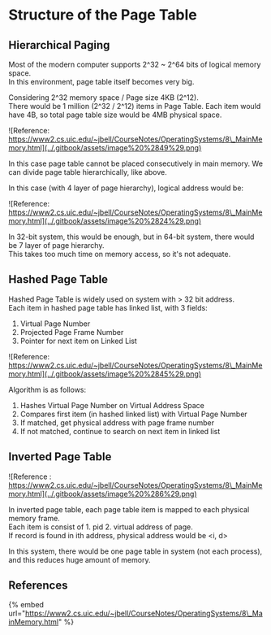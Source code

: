 # Structure of the Page Table

## Hierarchical Paging

Most of the modern computer supports 2^32 ~ 2^64 bits of logical memory space.  
In this environment, page table itself becomes very big.

Considering 2^32 memory space / Page size 4KB \(2^12\).  
There would be 1 million \(2^32 / 2^12\) items in Page Table. Each item would have 4B, so total page table size would be 4MB physical space.

![Reference: https://www2.cs.uic.edu/~jbell/CourseNotes/OperatingSystems/8\_MainMemory.html](../.gitbook/assets/image%20%2849%29.png)

In this case page table cannot be placed consecutively in main memory. We can divide page table hierarchically, like above. 

In this case \(with 4 layer of page hierarchy\), logical address would be:

![Reference: https://www2.cs.uic.edu/~jbell/CourseNotes/OperatingSystems/8\_MainMemory.html](../.gitbook/assets/image%20%2824%29.png)

In 32-bit system, this would be enough, but in 64-bit system, there would be 7 layer of page hierarchy.  
This takes too much time on memory access, so it's not adequate.

## Hashed Page Table

Hashed Page Table is widely used on system with &gt; 32 bit address.  
Each item in hashed page table has linked list, with 3 fields:

1. Virtual Page Number
2. Projected Page Frame Number
3. Pointer for next item on Linked List

![Reference: https://www2.cs.uic.edu/~jbell/CourseNotes/OperatingSystems/8\_MainMemory.html](../.gitbook/assets/image%20%2845%29.png)

Algorithm is as follows:

1. Hashes Virtual Page Number on Virtual Address Space
2. Compares first item \(in hashed linked list\) with Virtual Page Number
3. If matched, get physical address with page frame number
4. If not matched, continue to search on next item in linked list

## Inverted Page Table

![Reference : https://www2.cs.uic.edu/~jbell/CourseNotes/OperatingSystems/8\_MainMemory.html](../.gitbook/assets/image%20%286%29.png)

In inverted page table, each page table item is mapped to each physical memory frame.  
Each item is consist of 1. pid 2. virtual address of page.  
If record is found in ith address, physical address would be &lt;i, d&gt;

In this system, there would be one page table in system \(not each process\), and this reduces huge amount of memory.

## References

{% embed url="https://www2.cs.uic.edu/~jbell/CourseNotes/OperatingSystems/8\_MainMemory.html" %}



